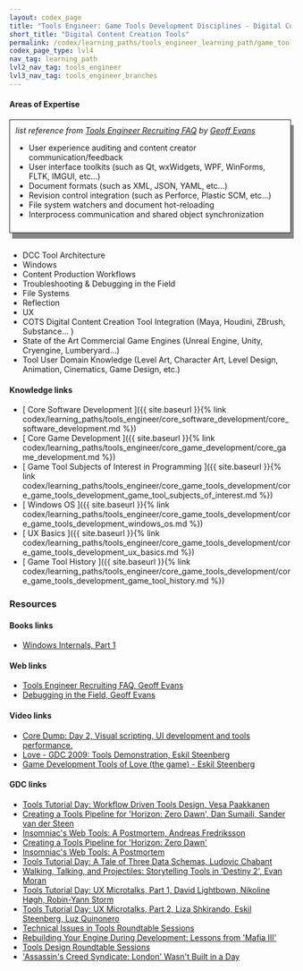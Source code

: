```yaml
---
layout: codex_page
title: "Tools Engineer: Game Tools Development Disciplines - Digital Content Creation Tools"
short_title: "Digital Content Creation Tools"
permalink: /codex/learning_paths/tools_engineer_learning_path/game_tools_development_branches/dcc_tools
codex_page_type: lvl4
nav_tag: learning_path
lvl2_nav_tag: tools_engineer
lvl3_nav_tag: tools_engineer_branches 
---
```


#### Areas of Expertise

<div style="  border: 1px solid; padding: 10px; box-shadow: 5px 10px #888888;">
<i>list reference from <a href="http://software.gorlak.org/recruiting/2018/07/13/tools-engineer-faq">Tools Engineer Recruiting FAQ</a> by <a href="https://twitter.com/gorlak">Geoff Evans</a></i>

<ul>
<li>User experience auditing and content creator communication/feedback</li>
<li>User interface toolkits (such as Qt, wxWidgets, WPF, WinForms, FLTK, IMGUI, etc…)</li>
<li>Document formats (such as XML, JSON, YAML, etc…)</li>
<li>Revision control integration (such as Perforce, Plastic SCM, etc…)</li>
<li>File system watchers and document hot-reloading</li>
<li>Interprocess communication and shared object synchronization</li>
</ul>

</div>
<br>

- DCC Tool Architecture 
- Windows
- Content Production Workflows
- Troubleshooting & Debugging in the Field
- File Systems
- Reflection
- UX
- COTS Digital Content Creation Tool Integration (Maya, Houdini, ZBrush, Substance... )
- State of the Art Commercial Game Engines (Unreal Engine, Unity, Cryengine, Lumberyard...)
- Tool User Domain Knowledge (Level Art, Character Art, Level Design, Animation, Cinematics, Game Design, etc.)

#### Knowledge links

- [ Core Software Development ]({{ site.baseurl }}{% link codex/learning_paths/tools_engineer/core_software_development/core_software_development.md %})
- [ Core Game Development ]({{ site.baseurl }}{% link codex/learning_paths/tools_engineer/core_game_development/core_game_development.md %})
- [ Game Tool Subjects of Interest in Programming ]({{ site.baseurl }}{% link codex/learning_paths/tools_engineer/core_game_tools_development/core_game_tools_development_game_tool_subjects_of_interest.md %})
- [ Windows OS ]({{ site.baseurl }}{% link codex/learning_paths/tools_engineer/core_game_tools_development/core_game_tools_development_windows_os.md %})
- [ UX Basics ]({{ site.baseurl }}{% link codex/learning_paths/tools_engineer/core_game_tools_development/core_game_tools_development_ux_basics.md %})
- [ Game Tool History ]({{ site.baseurl }}{% link codex/learning_paths/tools_engineer/core_game_tools_development/core_game_tools_development_game_tool_history.md %})

### Resources

#### Books links
- [Windows Internals, Part 1](https://www.amazon.com/Windows-Internals-Part-architecture-management/dp/0735684189/)
 
#### Web links
- [Tools Engineer Recruiting FAQ, Geoff Evans](http://software.gorlak.org/recruiting/2018/07/13/tools-engineer-faq)
- [Debugging in the Field, Geoff Evans](http://thetoolsmiths.org/2009/09/15/debugging-in-the-field/)

#### Video links
- [Core Dump: Day 2, Visual scripting, UI development and tools performance.](https://www.youtube.com/watch?v=lZmqYnnSEM0&t=1820s)
- [Love - GDC 2009: Tools Demonstration, Eskil Steenberg](https://www.youtube.com/watch?v=NBGz723H0_A&feature=youtu.be)
- [Game Development Tools of Love (the game) - Eskil Steenberg](https://www.youtube.com/watch?v=khmFGThc5TI)

#### GDC links
- [Tools Tutorial Day: Workflow Driven Tools Design, Vesa Paakkanen](http://2qyvea42zlxl2lzrbajpdvgw-wpengine.netdna-ssl.com/wp-content/uploads/2016/10/WorkflowDrivenToolsDesign.pptx)
- [Creating a Tools Pipeline for 'Horizon: Zero Dawn', 	Dan Sumaili, Sander van der Steen](https://www.gdcvault.com/play/1024685/Creating-a-Tools-Pipeline-for)
- [Insomniac's Web Tools: A Postmortem, Andreas Fredriksson](https://www.gdcvault.com/play/1024465/Insomniac-s-Web-Tools-A)
- [Creating a Tools Pipeline for 'Horizon: Zero Dawn'](http://www.gdcvault.com/play/1024685/Creating-a-Tools-Pipeline-for)
- [Insomniac's Web Tools: A Postmortem](https://www.gdcvault.com/play/1024465/Insomniac-s-Web-Tools-A)
- [Tools Tutorial Day: A Tale of Three Data Schemas, Ludovic Chabant](https://www.ea.com/frostbite/news/a-tale-of-three-data-schemas)
- [Walking, Talking, and Projectiles: Storytelling Tools in 'Destiny 2', Evan Moran](https://www.gdcvault.com/play/1025526/Walking-Talking-and-Projectiles-Storytelling)
- [Tools Tutorial Day: UX Microtalks, Part 1, David Lightbown, Nikoline Høgh, Robin-Yann Storm](https://www.gdcvault.com/play/1025287/Tools-Tutorial-Day-UX-Microtalks)
- [Tools Tutorial Day: UX Microtalks, Part 2, Liza Shkirando, Eskil Steenberg, Luz Quinonero](https://www.gdcvault.com/play/1025288/Tools-Tutorial-Day-UX-Microtalks)
- [Technical Issues in Tools Roundtable Sessions](http://thetoolsmiths.org/codex/gdc/roundtable/technical_issues_in_tools/sessions)
- [Rebuilding Your Engine During Development: Lessons from 'Mafia III'](https://www.gdcvault.com/play/1025403/Rebuilding-Your-Engine-During-Development)
- [Tools Design Roundtable Sessions](http://thetoolsmiths.org/codex/gdc/roundtable/tools_design/sessions)
- ['Assassin's Creed Syndicate: London' Wasn't Built in a Day](https://www.gdcvault.com/play/1023305/-Assassin-s-Creed-Syndicate)

